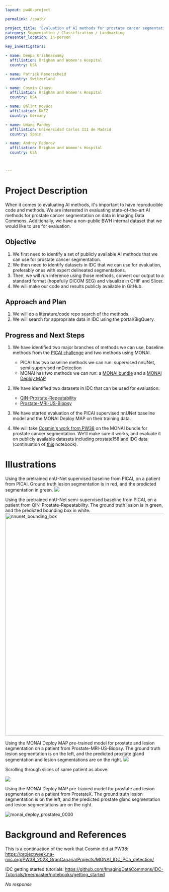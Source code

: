 ```yaml
---
layout: pw40-project

permalink: /:path/

project_title: 'Evaluation of AI methods for prostate cancer segmentation '
category: Segmentation / Classification / Landmarking
presenter_location: In-person

key_investigators:

- name: Deepa Krishnaswamy
  affiliation: Brigham and Women's Hospital
  country: USA

- name: Patrick Remerscheid
  country: Switzerland

- name: Cosmin Ciausu
  affiliation: Brigham and Women's Hospital
  country: USA

- name: Bálint Kovács
  affiliation: DKFZ
  country: Germany

- name: Umang Pandey
  affiliation: Universidad Carlos III de Madrid
  country: Spain  

- name: Andrey Fedorov
  affiliation: Brigham and Women's Hospital
  country: USA



---
```


# Project Description

<!-- Add a short paragraph describing the project. -->

When it comes to evaluating AI methods, it's important to have reproducible code and methods. We are interested in evaluating state-of-the-art AI methods for prostate cancer segmentation on data in Imaging Data Commons. Additionally, we have a non-public BWH internal dataset that we would like to use for evaluation.

## Objective

<!-- Describe here WHAT you would like to achieve (what you will have as end result). -->

1.  We first need to identify a set of publicly available AI methods that we can use for prostate cancer segmentation.
2.  We then need to identify datasets in IDC that we can use for evaluation, preferably ones with expert delineated segmentations.
3.  Then, we will run inference using those methods, convert our output to a standard format (hopefully DICOM SEG) and visualize in OHIF and Slicer.
4.  We will make our code and results publicly available in GitHub.

## Approach and Plan

<!-- Describe here HOW you would like to achieve the objectives stated above. -->

1.  We will do a literature/code repo search of the methods.
2.  We will search for  appropriate data in IDC using the portal/BigQuery.

## Progress and Next Steps

<!-- Update this section as you make progress, describing of what you have ACTUALLY DONE.
     If there are specific steps that you could not complete then you can describe them here, too. -->

1. We have identified two major branches of methods we can use, baseline methods from the [PICAI challenge](https://pi-cai.grand-challenge.org/) and two methods using MONAI. 

    - PICAI has two baseline methods we can run: supervised nnUNet, semi-supervised nnDetection
    - MONAI has two methods we can run: a [MONAI bundle](https://github.com/kbressem/prostate158) and a [MONAI Deploy MAP](https://github.com/Project-MONAI/research-contributions/tree/main/prostate-mri-lesion-seg) 

2. We have identified two datasets in IDC that can be used for evaluation: 

    - [QIN-Prostate-Repeatability ](https://portal.imaging.datacommons.cancer.gov/explore/filters/?collection_id=qin_prostate_repeatability)
    - [Prostate-MRI-US-Biopsy ](https://portal.imaging.datacommons.cancer.gov/explore/filters/?collection_id=prostate_mri_us_biopsy)

3. We have started evaluation of the PICAI supervised nnUNet baseline model and the MONAI Deploy MAP on their training data.
4. We will take [Cosmin's work from PW38](https://github.com/ImagingDataCommons/idc-prostate-mri-analysis/tree/main/pcDetectionBundle/configs) on the MONAI bundle for prostate cancer segmentation. We'll make sure it works, and evaluate it on publicly available datasets including prostate158 and IDC data (continuation of [this](https://github.com/ImagingDataCommons/idc-prostate-mri-analysis/blob/main/MONAI_prostate158_cancer_qin_prost_rep.ipynb) notebook).  

# Illustrations

<!-- Add pictures and links to videos that demonstrate what has been accomplished. -->

Using the pretrained nnU-Net supervised baseline from PICAI, on a patient from PICAI. Ground truth lesion segmentation is in red, and the predicted segmentation in green. 
![](https://github.com/NA-MIC/ProjectWeek/assets/59979551/c7545409-d451-4267-a0bc-989b59290a88)

Using the pretrained nnU-Net semi-supervised baseline from PICAI, on a patient from QIN-Prostate-Repeatability. The ground truth lesion is in green, and the predicted bounding box in white.
<img width="708" alt="nnunet_bounding_box" src="https://github.com/NA-MIC/ProjectWeek/assets/59979551/c91a256a-01c3-4660-90ef-c30a7f99b719">

Using the MONAI Deploy MAP pre-trained model for prostate and lesion segmentation on a patient from Prostate-MRI-US-Biopsy.
The ground truth lesion segmentation is on the left, and the predicted prostate gland segmentation and lesion segmentations are on the right.
![](https://github.com/NA-MIC/ProjectWeek/assets/59979551/c55ff897-e1e8-485c-b17f-0bd104f95a4e)

Scrolling through slices of same patient as above: 

![](https://github.com/NA-MIC/ProjectWeek/assets/59979551/8fc9b45d-48ce-443d-a951-0345b6f913ea)

Using the MONAI Deploy MAP pre-trained model for prostate and lesion segmentation on a patient from ProstateX. 
The ground truth lesion segmentation is on the left, and the predicted prostate gland segmentation and lesion segmentations are on the right.

![monai_deploy_prostatex_0000](https://github.com/NA-MIC/ProjectWeek/assets/59979551/af44b9d3-74dd-4b3e-90fd-80daf8685850)



# Background and References

<!-- If you developed any software, include link to the source code repository.
     If possible, also add links to sample data, and to any relevant publications. -->

This is a continuation of the work that Cosmin did at PW38: https://projectweek.na-mic.org/PW38_2023_GranCanaria/Projects/MONAI_IDC_PCa_detection/  

IDC getting started tutorials: https://github.com/ImagingDataCommons/IDC-Tutorials/tree/master/notebooks/getting_started

*No response*
